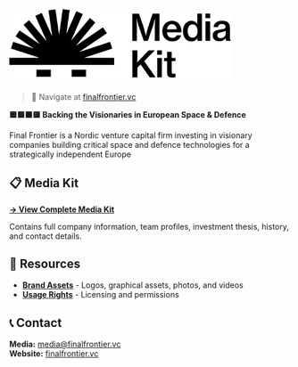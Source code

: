 <a href="https://finalfrontier.vc" target="_blank">
  <picture>
    <source media="(prefers-color-scheme: dark)" srcset="https://raw.githubusercontent.com/finalfrontiervc/MediaKit/refs/heads/main/assets/images/media-kit-logo-W.png" style="max-width: 100%; width: 400px; margin-bottom: 20px">
    <img alt="Final Frontier VC Logo" src="https://raw.githubusercontent.com/finalfrontiervc/MediaKit/refs/heads/main/assets/images/media-kit-logo-B.png" width="400px">
  </picture>
</a>

> 🚀 Navigate at [finalfrontier.vc](https://finalfrontier.vc)

**🟦🟥🟧🟨 Backing the Visionaries in European Space & Defence**

Final Frontier is a Nordic venture capital firm investing in visionary companies building critical space and defence technologies for a strategically independent Europe

## 📋 Media Kit

**[→ View Complete Media Kit](mediakit.md)**

Contains full company information, team profiles, investment thesis, history, and contact details.

## 📁 Resources

- **[Brand Assets](assets/)** - Logos, graphical assets, photos, and videos
- **[Usage Rights](LICENCE.md)** - Licensing and permissions

## 📞 Contact

**Media:** [media@finalfrontier.vc](mailto:media@finalfrontier.vc)  
**Website:** [finalfrontier.vc](https://finalfrontier.vc)
